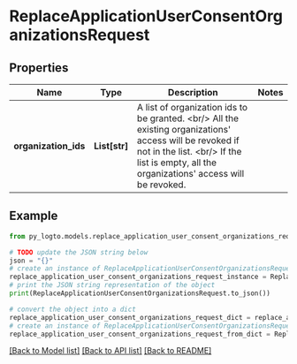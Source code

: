 # ReplaceApplicationUserConsentOrganizationsRequest


## Properties

Name | Type | Description | Notes
------------ | ------------- | ------------- | -------------
**organization_ids** | **List[str]** | A list of organization ids to be granted. &lt;br/&gt; All the existing organizations&#39; access will be revoked if not in the list. &lt;br/&gt; If the list is empty, all the organizations&#39; access will be revoked. | 

## Example

```python
from py_logto.models.replace_application_user_consent_organizations_request import ReplaceApplicationUserConsentOrganizationsRequest

# TODO update the JSON string below
json = "{}"
# create an instance of ReplaceApplicationUserConsentOrganizationsRequest from a JSON string
replace_application_user_consent_organizations_request_instance = ReplaceApplicationUserConsentOrganizationsRequest.from_json(json)
# print the JSON string representation of the object
print(ReplaceApplicationUserConsentOrganizationsRequest.to_json())

# convert the object into a dict
replace_application_user_consent_organizations_request_dict = replace_application_user_consent_organizations_request_instance.to_dict()
# create an instance of ReplaceApplicationUserConsentOrganizationsRequest from a dict
replace_application_user_consent_organizations_request_from_dict = ReplaceApplicationUserConsentOrganizationsRequest.from_dict(replace_application_user_consent_organizations_request_dict)
```
[[Back to Model list]](../README.md#documentation-for-models) [[Back to API list]](../README.md#documentation-for-api-endpoints) [[Back to README]](../README.md)


